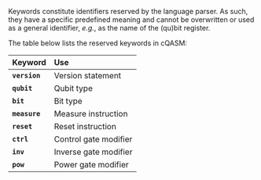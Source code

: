 Keywords constitute identifiers reserved by the language parser. 
As such, they have a specific predefined meaning and cannot be overwritten or used as a general identifier,
_e.g._, as the name of the (qu)bit register.

The table below lists the reserved keywords in cQASM:

| Keyword       | Use                   |
|:--------------|:----------------------|
| __`version`__ | Version statement     |
| __`qubit`__   | Qubit type            |
| __`bit`__     | Bit type              |
| __`measure`__ | Measure instruction   |    
| __`reset`__   | Reset instruction     |    
| __`ctrl`__    | Control gate modifier |    
| __`inv`__     | Inverse gate modifier |    
| __`pow`__     | Power gate modifier   |    
